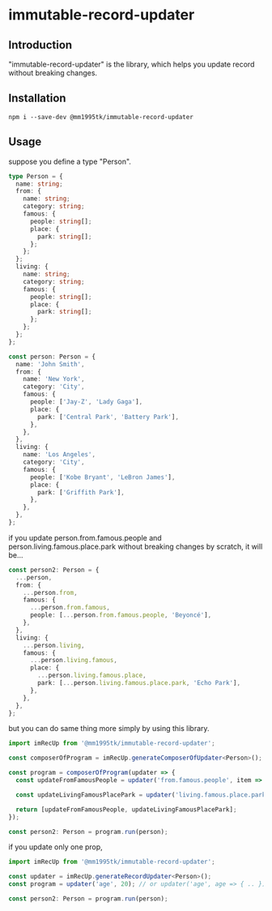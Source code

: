 # immutable-record-updater

## Introduction

"immutable-record-updater" is the library, which helps you update record without breaking changes.

## Installation

```
npm i --save-dev @mm1995tk/immutable-record-updater
```

## Usage

suppose you define a type "Person".

```ts
type Person = {
  name: string;
  from: {
    name: string;
    category: string;
    famous: {
      people: string[];
      place: {
        park: string[];
      };
    };
  };
  living: {
    name: string;
    category: string;
    famous: {
      people: string[];
      place: {
        park: string[];
      };
    };
  };
};

const person: Person = {
  name: 'John Smith',
  from: {
    name: 'New York',
    category: 'City',
    famous: {
      people: ['Jay-Z', 'Lady Gaga'],
      place: {
        park: ['Central Park', 'Battery Park'],
      },
    },
  },
  living: {
    name: 'Los Angeles',
    category: 'City',
    famous: {
      people: ['Kobe Bryant', 'LeBron James'],
      place: {
        park: ['Griffith Park'],
      },
    },
  },
};
```

if you update person.from.famous.people and person.living.famous.place.park without breaking changes by scratch, it will be...

```ts
const person2: Person = {
  ...person,
  from: {
    ...person.from,
    famous: {
      ...person.from.famous,
      people: [...person.from.famous.people, 'Beyoncé'],
    },
  },
  living: {
    ...person.living,
    famous: {
      ...person.living.famous,
      place: {
        ...person.living.famous.place,
        park: [...person.living.famous.place.park, 'Echo Park'],
      },
    },
  },
};
```

but you can do same thing more simply by using this library.

```ts
import imRecUp from '@mm1995tk/immutable-record-updater';

const composerOfProgram = imRecUp.generateComposerOfUpdater<Person>();

const program = composerOfProgram(updater => {
  const updateFromFamousPeople = updater('from.famous.people', item => [...item, 'Beyoncé']);

  const updateLivingFamousPlacePark = updater('living.famous.place.park', item => [...item, 'Echo Park']);

  return [updateFromFamousPeople, updateLivingFamousPlacePark];
});

const person2: Person = program.run(person);
```

if you update only one prop,

```ts
import imRecUp from '@mm1995tk/immutable-record-updater';

const updater = imRecUp.generateRecordUpdater<Person>();
const program = updater('age', 20); // or updater('age', age => { .. })

const person2: Person = program.run(person);
```
